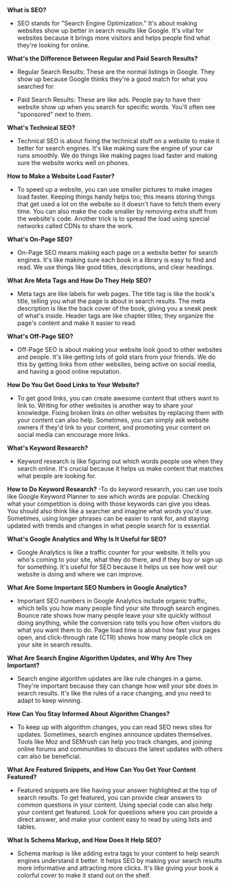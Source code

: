 **What is SEO?**
- SEO stands for "Search Engine Optimization." It's about making websites show up better in search results like Google. It's vital for websites because it brings more visitors and helps people find what they're looking for online.

**What's the Difference Between Regular and Paid Search Results?**
- Regular Search Results: These are the normal listings in Google. They show up because Google thinks they're a good match for what you searched for.

- Paid Search Results: These are like ads. People pay to have their website show up when you search for specific words. You'll often see "sponsored" next to them.

**What's Technical SEO?**
- Technical SEO is about fixing the technical stuff on a website to make it better for search engines. It's like making sure the engine of your car runs smoothly. We do things like making pages load faster and making sure the website works well on phones.

**How to Make a Website Load Faster?**
- To speed up a website, you can use smaller pictures to make images load faster. Keeping things handy helps too; this means storing things that get used a lot on the website so it doesn't have to fetch them every time. You can also make the code smaller by removing extra stuff from the website's code. Another trick is to spread the load using special networks called CDNs to share the work.

**What's On-Page SEO?**
- On-Page SEO means making each page on a website better for search engines. It's like making sure each book in a library is easy to find and read. We use things like good titles, descriptions, and clear headings.

**What Are Meta Tags and How Do They Help SEO?**
- Meta tags are like labels for web pages. The title tag is like the book's title, telling you what the page is about in search results. The meta description is like the back cover of the book, giving you a sneak peek of what's inside. Header tags are like chapter titles; they organize the page's content and make it easier to read.

**What's Off-Page SEO?**
- Off-Page SEO is about making your website look good to other websites and people. It's like getting lots of gold stars from your friends. We do this by getting links from other websites, being active on social media, and having a good online reputation.

**How Do You Get Good Links to Your Website?**
- To get good links, you can create awesome content that others want to link to. Writing for other websites is another way to share your knowledge. Fixing broken links on other websites by replacing them with your content can also help. Sometimes, you can simply ask website owners if they'd link to your content, and promoting your content on social media can encourage more links.

**What's Keyword Research?**
- Keyword research is like figuring out which words people use when they search online. It's crucial because it helps us make content that matches what people are looking for.

**How to Do Keyword Research?**
-To do keyword research, you can use tools like Google Keyword Planner to see which words are popular. Checking what your competition is doing with those keywords can give you ideas. You should also think like a searcher and imagine what words you'd use. Sometimes, using longer phrases can be easier to rank for, and staying updated with trends and changes in what people search for is essential.

**What's Google Analytics and Why Is It Useful for SEO?**
- Google Analytics is like a traffic counter for your website. It tells you who's coming to your site, what they do there, and if they buy or sign up for something. It's useful for SEO because it helps us see how well our website is doing and where we can improve.

**What Are Some Important SEO Numbers in Google Analytics?**
- Important SEO numbers in Google Analytics include organic traffic, which tells you how many people find your site through search engines. Bounce rate shows how many people leave your site quickly without doing anything, while the conversion rate tells you how often visitors do what you want them to do. Page load time is about how fast your pages open, and click-through rate (CTR) shows how many people click on your site in search results.

**What Are Search Engine Algorithm Updates, and Why Are They Important?**
- Search engine algorithm updates are like rule changes in a game. They're important because they can change how well your site does in search results. It's like the rules of a race changing, and you need to adapt to keep winning.

**How Can You Stay Informed About Algorithm Changes?**
- To keep up with algorithm changes, you can read SEO news sites for updates. Sometimes, search engines announce updates themselves. Tools like Moz and SEMrush can help you track changes, and joining online forums and communities to discuss the latest updates with others can also be beneficial.

**What Are Featured Snippets, and How Can You Get Your Content Featured?**
- Featured snippets are like having your answer highlighted at the top of search results. To get featured, you can provide clear answers to common questions in your content. Using special code can also help your content get featured. Look for questions where you can provide a direct answer, and make your content easy to read by using lists and tables.

**What Is Schema Markup, and How Does It Help SEO?**
- Schema markup is like adding extra tags to your content to help search engines understand it better. It helps SEO by making your search results more informative and attracting more clicks. It's like giving your book a colorful cover to make it stand out on the shelf.